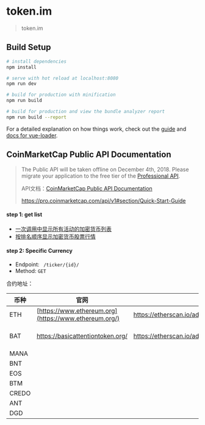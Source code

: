# token.im

> token.im

## Build Setup

``` bash
# install dependencies
npm install

# serve with hot reload at localhost:8080
npm run dev

# build for production with minification
npm run build

# build for production and view the bundle analyzer report
npm run build --report
```

For a detailed explanation on how things work, check out the [guide](http://vuejs-templates.github.io/webpack/) and [docs for vue-loader](http://vuejs.github.io/vue-loader).



## CoinMarketCap Public API Documentation

>The Public API will be taken offline on December 4th, 2018. Please migrate your application to the free tier of the [Professional API](https://pro.coinmarketcap.com/). 
>
>API文档：[CoinMarketCap Public API Documentation](https://coinmarketcap.com/api/)
>
>https://pro.coinmarketcap.com/api/v1#section/Quick-Start-Guide

#### step 1: get list

* [一次调用中显示所有活动的加密货币列表](https://api.coinmarketcap.com/v2/listings/)
* [按排名顺序显示加密货币股票行情](https://api.coinmarketcap.com/v2/ticker/)

#### step 2: Specific Currency

* Endpoint: ` /ticker/{id}/`
* Method: `GET`



合约地址：

| 币种  | 官网                                                  | 合约地址                                                     | imToken                                                      | ID   |      |
| ----- | ----------------------------------------------------- | ------------------------------------------------------------ | ------------------------------------------------------------ | ---- | ---- |
| ETH   | [https://www.ethereum.org](https://www.ethereum.org/) | https://etherscan.io/address/0xde0b295669a9fd93d5f28d9ec85e40f4cb697bae | [Ethereum](https://token-profile.token.im/token/ETHEREUM?locale=zh-CN) | 1027 |      |
| BAT   | https://basicattentiontoken.org/                      | https://etherscan.io/address/0x0D8775F648430679A709E98d2b0Cb6250d2887EF | [Basic Attention Token](https://token-profile.token.im/token/0x0d8775f648430679a709e98d2b0cb6250d2887ef?locale=zh-CN) | 1697 |      |
| MANA  |                                                       |                                                              | Decentraland                                                 | 1966 |      |
| BNT   |                                                       |                                                              | Bancor                                                       | 1727 |      |
| EOS   |                                                       |                                                              | EOS                                                          | 1765 |      |
| BTM   |                                                       |                                                              | Bytom                                                        | 1866 |      |
| CREDO |                                                       |                                                              | Credo                                                        | 1963 |      |
| ANT   |                                                       |                                                              | Aragon                                                       | 1680 |      |
| DGD   |                                                       |                                                              | DigixDAO                                                     | 1229 |      |



